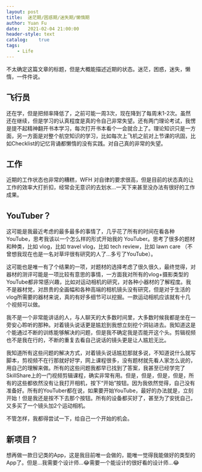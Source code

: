 ```yaml
---
layout: post
title:  迷茫期/困惑期/迷失期/懒惰期
author: Yuan Fu
date:   2021-02-04 21:00:00
header-style: text
catalog:    true
tags:
    - Life
---
```



不太确定这篇文章的标题，但是大概能描述近期的状态。迷茫，困惑，迷失，懒惰，一件件说。

## 飞行员
还在学，但是把频率降低了，之前可能一周3次，现在降到了每周末1-2次。虽然还在继续，但是学习的认真程度是真的令自己非常失望。还有两门理论考试，我愣是提不起精神翻开书本学习，每次打开书本看个一会就合上了。理论知识只是一方面，另一方面是对整个航空知识的学习，比如每次上飞机之前对上节课的巩固，比如Checklist的记忆背诵都懒惰的没有实践。对自己真的非常的失望。

## 工作
近期的工作状态也非常的糟糕，WFH 对自律的要求很高，但是目前的状态真的让工作的效率大打折扣，经常会无意识的去划水…一天下来甚至没办法有很好的工作成果。

## YouTuber？
这可能是我最近考虑的最多最多的事情了，几乎花了所有的时间在看各种YouTube，思考我该以一个怎么样的形式开始我的 YouTuber。思考了很多的题材和种类，比如 vlog，比如 travel vlog，比如 tech review，比如 lawn care （不曾想我现在也是一名对草坪很有研究的人了…多亏了YouTube）。

这可能也是唯一有了个结果的一项，对题材的选择考虑了很久很久，最终觉得，对器材的测评可能是一项比较有意思的事情，一方面我对所有的vlog+摄影类型的YouTube都非常感兴趣，比如对运动相机的研究，对各种小器材的了解程度。我不是器材党，对昂贵的全画幅和各种高端的相机镜头没有研究，但是对于生活的vlog所需要的器材来说，真的有好多细节可以挖掘。一款运动相机应该就有十几个视频可以做。

我不是一个非常能讲话的人，与人聊天的大多数时间里，大多数时候我都是坐在一旁安心聆听的那种。对着镜头说话更是尴尬到我想立刻挖个洞钻进去。我知道这是个能通过不断的训练能够解决的问题，但是我不确定我是否能开这个头。剪辑视频也不是我在行的，不断的重复去看自己说话的镜头更是让人尴尬无比。

我知道所有这些问题的解决方式，对着镜头说话尴尬那就多说，不知道说什么就写脚本，剪视频不在行那就好好学，网上课程很多，没有题材就先看人家怎么说的，用自己的理解来做。所有的这些问题我都早已找到了答案，我甚至已经学完了SkillShare上的一门视频剪辑课程，确实非常有用。但是，但是，但是，但是，所有的这些都依然没有让我打开相机，按下“开始”按钮。因为我依然觉得，自己没有准备好。所有的YouTuber都在说，如果要开始YouTube，最好的办法就是，立刻开始！但是我还是按不下去那个按钮。所有的设备都买好了，甚至为了安抚自己，又多买了一个镜头加2个运动相机。

不管怎样，我都得尝试一下，给自己一个开始的机会。

## 新项目？
想再做一款日记类的App，这是我目前唯一会做的，能唯一觉得我能做好的类型的App了。但是...我需要个设计师…😂需要一个能设计的很好看的设计师…😂




